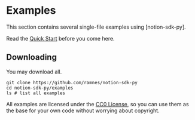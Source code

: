 # Examples

This section contains several single-file examples using [notion-sdk-py].

Read the [Quick Start](/docs/quick_start.md) before you come here.

## Downloading

You may download all.

```shell
git clone https://github.com/ramnes/notion-sdk-py
cd notion-sdk-py/examples
ls # list all examples
```

All examples are licensed under the [CC0 License](https://creativecommons.org/choose/zero/),
so you can use them as the base for your own code without worrying about copyright.
